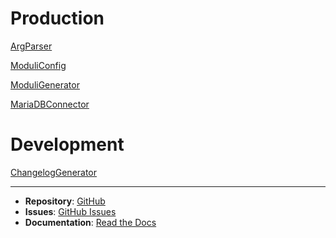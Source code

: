 # Production
[ArgParser](argparser.md)

[ModuliConfig](config.md)

[ModuliGenerator](moduli_generator.md)

[MariaDBConnector](db.md)

# Development

[ChangelogGenerator](changelog_generator.md)

____

- **Repository**: [GitHub](https://github.com/beckerwilliams/moduli_generator)
- **Issues**: [GitHub Issues](https://github.com/beckerwilliams/moduli_generator/issues)
- **Documentation**: [Read the Docs](https://moduli-generator.readthedocs.io/)